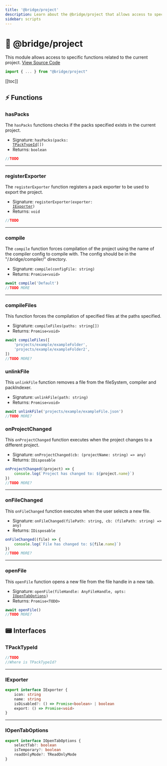 ```yaml
---
title: '@bridge/project'
description: Learn about the @bridge/project that allows access to specific functions related to the current project.
sidebar: scripts
---
```


# 🚧 @bridge/project

This module allows access to specific functions related to the current project.
[View Source Code](https://github.com/bridge-core/editor/blob/main/src/components/Extensions/Scripts/Modules/project.ts)

```js
import { ... } from "@bridge/project"
```

[[toc]]

## ⚡ Functions

### hasPacks

The `hasPacks` functions checks if the packs specified exists in the current project.

-   Signature: <code>hasPacks(packs: <a href="#tpacktypeid">TPackTypeId</a>[])</code>
-   Returns: `boolean`

```js
//TODO
```

---

### registerExporter

The `registerExporter` function registers a pack exporter to be used to export the project.

-   Signature: <code>registerExporter(exporter: <a href="#iexporter">IExporter</a>)</code>
-   Returns: `void`

```js
//TODO
```

---

### compile

The `compile` function forces compilation of the project using the name of the compiler config to compile with. The config should be in the "/.bridge/compiler/" directory.

-   Signature: `compile(configFile: string)`
-   Returns: `Promise<void>`

```js
await compile('Default')
//TODO MORE
```

---

### compileFiles

This function forces the compilation of specified files at the paths specified.

-   Signature: `compileFiles(paths: string[])`
-   Returns: `Promise<void>`

```js
await compileFiles([
	'projects/example/exampleFolder',
	'projects/example/exampleFolder2',
])
//TODO MORE?
```

### unlinkFile

This `unlinkFile` function removes a file from the fileSystem, compiler and packIndexer.

-   Signature: `unlinkFile(path: string)`
-   Returns: `Promise<void>`

```js
await unlinkFile('projects/example/exampleFile.json')
//TODO MORE?
```

### onProjectChanged

This `onProjectChanged` function executes when the project changes to a different project.

-   Signature: `onProjectChanged(cb: (projectName: string) => any)`
-   Returns: `IDisposable`

```js
onProjectChanged((project) => {
	console.log(`Project has changed to: ${project.name}`)
})
//TODO MORE?
```

---

### onFileChanged

This `onFileChanged` function executes when the user selects a new file.

-   Signature: `onFileChanged(filePath: string, cb: (filePath: string) => any)`
-   Returns: `IDisposable`

```js
onFileChanged((file) => {
	console.log(`File has changed to: ${file.name}`)
})
//TODO MORE?
```

---

### openFile

This `openFile` function opens a new file from the file handle in a new tab.

-   Signature: <code>openFile(fileHandle: AnyFileHandle, opts: <a href="#iopentaboptions">IOpenTabOptions</a>)</code>
-   Returns: `Promise<TODO>`

```js
await openFile()
//TODO MORE?
```

## 📟 Interfaces

### TPackTypeId

```js
//TODO
//Where is TPackTypeId?
```

---

### IExporter

```ts
export interface IExporter {
	icon: string
	name: string
	isDisabled?: () => Promise<boolean> | boolean
	export: () => Promise<void>
}
```

---

### IOpenTabOptions

```ts
export interface IOpenTabOptions {
	selectTab?: boolean
	isTemporary?: boolean
	readOnlyMode?: TReadOnlyMode
}
```
